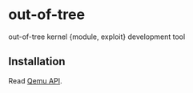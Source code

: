 # out-of-tree

out-of-tree kernel {module, exploit} development tool

## Installation

Read [Qemu API](qemu/README.md).

